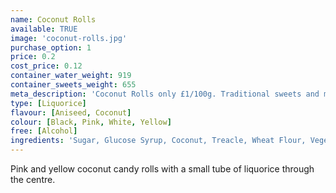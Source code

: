 ```yaml
---
name: Coconut Rolls
available: TRUE
image: 'coconut-rolls.jpg'
purchase_option: 1
price: 0.2
cost_price: 0.12
container_water_weight: 919
container_sweets_weight: 655
meta_description: 'Coconut Rolls only £1/100g. Traditional sweets and more at Humbugs Confectionery Store. Specialists in satisfying your sweet tooth!'
type: [Liquorice]
flavour: [Aniseed, Coconut]
colour: [Black, Pink, White, Yellow]
free: [Alcohol]
ingredients: 'Sugar, Glucose Syrup, Coconut, Treacle, Wheat Flour, Vegetable Oil, Humectant (Glycerol) Gelatine, Liquorice Extract, Cocoa Powder. Flavours: Apple Juice Concentrate, Hibiscus, Spinach, Nettle'
---
```

Pink and yellow coconut candy rolls with a small tube of liquorice through the centre.